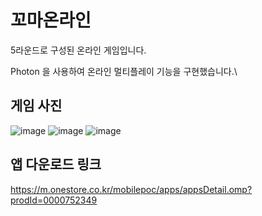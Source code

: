 # 꼬마온라인
5라운드로 구성된 온라인 게임입니다.

Photon 을 사용하여 온라인 멀티플레이 기능을 구현했습니다.\

## 게임 사진
![image](https://user-images.githubusercontent.com/64355834/125906496-109ae568-b5ad-4c1c-a6da-0eb8f5d4f949.png)
![image](https://user-images.githubusercontent.com/64355834/125906525-c98bb42d-83c5-4332-9c55-afc37113deb7.png)
![image](https://user-images.githubusercontent.com/64355834/125906558-fa95370b-6c4d-4b17-bd79-e18eec60a847.png)


## 앱 다운로드 링크
https://m.onestore.co.kr/mobilepoc/apps/appsDetail.omp?prodId=0000752349
